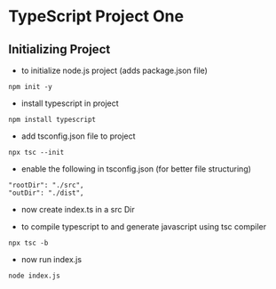 # TypeScript Project One

## Initializing Project

- to initialize node.js project (adds package.json file)
```
npm init -y
```
- install typescript in project
```
npm install typescript
```
- add tsconfig.json file to project
```
npx tsc --init
```

- enable the following in tsconfig.json (for better file structuring)
```
"rootDir": "./src",
"outDir": "./dist",
```

- now create index.ts in a src Dir

- to compile typescript to and generate javascript using tsc compiler
```
npx tsc -b
```
- now run index.js
```
node index.js
```